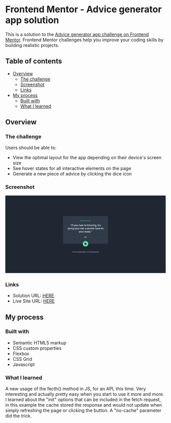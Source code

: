 # Frontend Mentor - Advice generator app solution

This is a solution to the [Advice generator app challenge on Frontend Mentor](https://www.frontendmentor.io/challenges/advice-generator-app-QdUG-13db). Frontend Mentor challenges help you improve your coding skills by building realistic projects.

## Table of contents

- [Overview](#overview)
  - [The challenge](#the-challenge)
  - [Screenshot](#screenshot)
  - [Links](#links)
- [My process](#my-process)
  - [Built with](#built-with)
  - [What I learned](#what-i-learned)

## Overview

### The challenge

Users should be able to:

- View the optimal layout for the app depending on their device's screen size
- See hover states for all interactive elements on the page
- Generate a new piece of advice by clicking the dice icon

### Screenshot

![](./screenshot.png)

### Links

- Solution URL: [HERE](https://www.frontendmentor.io/solutions/advice-generator-app-html-css-js-api-5ENSBDlLCG)
- Live Site URL: [HERE](https://floriouffreyt.github.io/19_advice_generator_app/)

## My process

### Built with

- Semantic HTML5 markup
- CSS custom properties
- Flexbox
- CSS Grid
- Javascript

### What I learned

A new usage of the fecth() method in JS, for an API, this time.
Very interesting and actually pretty easy when you start to use it more and more.
I learned about the "init" options that can be included in the fetch request, in this example the cache stored the response and would not update when simply refreshing the page or clicking the button. A "no-cache" parameter did the trick.